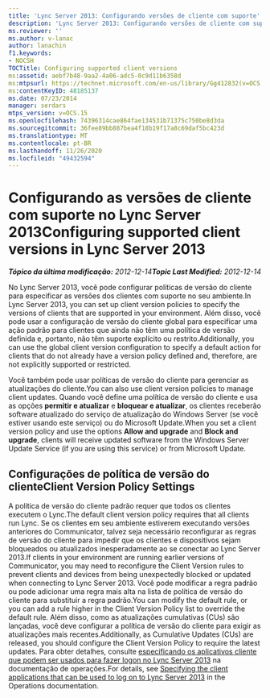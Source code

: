 ```yaml
---
title: 'Lync Server 2013: Configurando versões de cliente com suporte'
description: 'Lync Server 2013: Configurando versões de cliente com suporte.'
ms.reviewer: ''
ms.author: v-lanac
author: lanachin
f1.keywords:
- NOCSH
TOCTitle: Configuring supported client versions
ms:assetid: aebf7b48-9aa2-4a06-adc5-0c9d11b6358d
ms:mtpsurl: https://technet.microsoft.com/en-us/library/Gg412832(v=OCS.15)
ms:contentKeyID: 48185137
ms.date: 07/23/2014
manager: serdars
mtps_version: v=OCS.15
ms.openlocfilehash: 74396314cae864fae134531b71375c750be8d3da
ms.sourcegitcommit: 36fee89bb887bea4f18b19f17a8c69daf5bc423d
ms.translationtype: MT
ms.contentlocale: pt-BR
ms.lasthandoff: 11/26/2020
ms.locfileid: "49432594"
---
```

# <a name="configuring-supported-client-versions-in-lync-server-2013"></a><span data-ttu-id="84983-103">Configurando as versões de cliente com suporte no Lync Server 2013</span><span class="sxs-lookup"><span data-stu-id="84983-103">Configuring supported client versions in Lync Server 2013</span></span>

<div data-xmlns="http://www.w3.org/1999/xhtml">

<div class="topic" data-xmlns="http://www.w3.org/1999/xhtml" data-msxsl="urn:schemas-microsoft-com:xslt" data-cs="https://msdn.microsoft.com/">

<div data-asp="https://msdn2.microsoft.com/asp">



</div>

<div id="mainSection">

<div id="mainBody"><span data-ttu-id="84983-104">

<span> </span></span><span class="sxs-lookup"><span data-stu-id="84983-104">

<span> </span></span></span>

<span data-ttu-id="84983-105">_**Tópico da última modificação:** 2012-12-14_</span><span class="sxs-lookup"><span data-stu-id="84983-105">_**Topic Last Modified:** 2012-12-14_</span></span>

<span data-ttu-id="84983-106">No Lync Server 2013, você pode configurar políticas de versão do cliente para especificar as versões dos clientes com suporte no seu ambiente.</span><span class="sxs-lookup"><span data-stu-id="84983-106">In Lync Server 2013, you can set up client version policies to specify the versions of clients that are supported in your environment.</span></span> <span data-ttu-id="84983-107">Além disso, você pode usar a configuração de versão do cliente global para especificar uma ação padrão para clientes que ainda não têm uma política de versão definida e, portanto, não têm suporte explícito ou restrito.</span><span class="sxs-lookup"><span data-stu-id="84983-107">Additionally, you can use the global client version configuration to specify a default action for clients that do not already have a version policy defined and, therefore, are not explicitly supported or restricted.</span></span>

<span data-ttu-id="84983-108">Você também pode usar políticas de versão do cliente para gerenciar as atualizações do cliente.</span><span class="sxs-lookup"><span data-stu-id="84983-108">You can also use client version policies to manage client updates.</span></span> <span data-ttu-id="84983-109">Quando você define uma política de versão do cliente e usa as opções **permitir e atualizar** e **bloquear e atualizar**, os clientes receberão software atualizado do serviço de atualização do Windows Server (se você estiver usando este serviço) ou do Microsoft Update.</span><span class="sxs-lookup"><span data-stu-id="84983-109">When you set a client version policy and use the options **Allow and upgrade** and **Block and upgrade**, clients will receive updated software from the Windows Server Update Service (if you are using this service) or from Microsoft Update.</span></span>

<div>

## <a name="client-version-policy-settings"></a><span data-ttu-id="84983-110">Configurações de política de versão do cliente</span><span class="sxs-lookup"><span data-stu-id="84983-110">Client Version Policy Settings</span></span>

<span data-ttu-id="84983-111">A política de versão do cliente padrão requer que todos os clientes executem o Lync.</span><span class="sxs-lookup"><span data-stu-id="84983-111">The default client version policy requires that all clients run Lync.</span></span> <span data-ttu-id="84983-112">Se os clientes em seu ambiente estiverem executando versões anteriores do Communicator, talvez seja necessário reconfigurar as regras de versão do cliente para impedir que os clientes e dispositivos sejam bloqueados ou atualizados inesperadamente ao se conectar ao Lync Server 2013.</span><span class="sxs-lookup"><span data-stu-id="84983-112">If clients in your environment are running earlier versions of Communicator, you may need to reconfigure the Client Version rules to prevent clients and devices from being unexpectedly blocked or updated when connecting to Lync Server 2013.</span></span> <span data-ttu-id="84983-113">Você pode modificar a regra padrão ou pode adicionar uma regra mais alta na lista de política de versão do cliente para substituir a regra padrão.</span><span class="sxs-lookup"><span data-stu-id="84983-113">You can modify the default rule, or you can add a rule higher in the Client Version Policy list to override the default rule.</span></span> <span data-ttu-id="84983-114">Além disso, como as atualizações cumulativas (CUs) são lançadas, você deve configurar a política de versão do cliente para exigir as atualizações mais recentes.</span><span class="sxs-lookup"><span data-stu-id="84983-114">Additionally, as Cumulative Updates (CUs) are released, you should configure the Client Version Policy to require the latest updates.</span></span> <span data-ttu-id="84983-115">Para obter detalhes, consulte [especificando os aplicativos cliente que podem ser usados para fazer logon no Lync Server 2013](lync-server-2013-specifying-the-client-applications-that-can-be-used-to-log-on-to-lync-server-2013.md) na documentação de operações.</span><span class="sxs-lookup"><span data-stu-id="84983-115">For details, see [Specifying the client applications that can be used to log on to Lync Server 2013](lync-server-2013-specifying-the-client-applications-that-can-be-used-to-log-on-to-lync-server-2013.md) in the Operations documentation.</span></span>

<span data-ttu-id="84983-116"></div>

</div>

<span> </span>

</div>

</div>

</span><span class="sxs-lookup"><span data-stu-id="84983-116"></div>

</div>

<span> </span>

</div>

</div>

</span></span></div>

